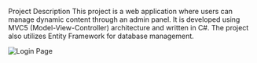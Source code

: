 Project Description
This project is a web application where users can manage dynamic content through an admin panel.
It is developed using MVC5 (Model-View-Controller) architecture and written in C#. 
The project also utilizes Entity Framework for database management.




![Login Page](https://github.com/user-attachments/assets/f630d65b-f763-4fd0-a152-1a7227752768)
